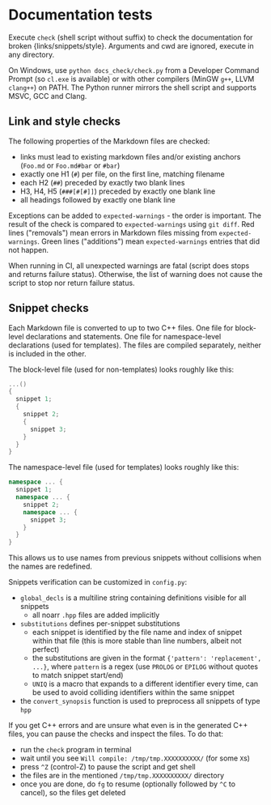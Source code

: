 # Documentation tests

Execute `check` (shell script without suffix) to check the documentation for broken {links/snippets/style}.
Arguments and cwd are ignored, execute in any directory.

On Windows, use `python docs_check/check.py` from a Developer Command Prompt (so `cl.exe` is available) or with other compilers (MinGW `g++`, LLVM `clang++`) on PATH. The Python runner mirrors the shell script and supports MSVC, GCC and Clang.


## Link and style checks

The following properties of the Markdown files are checked:

- links must lead to existing markdown files and/or existing anchors (`Foo.md` or `Foo.md#bar` or `#bar`)
- exactly one H1 (`#`) per file, on the first line, matching filename
- each H2 (`##`) preceded by exactly two blank lines
- H3, H4, H5 (`###[#[#]]`) preceded by exactly one blank line
- all headings followed by exactly one blank line

Exceptions can be added to `expected-warnings` - the order is important.
The result of the check is compared to `expected-warnings` using `git diff`.
Red lines ("removals") mean errors in Markdown files missing from `expected-warnings`.
Green lines ("additions") mean `expected-warnings` entries that did not happen.

When running in CI, all unexpected warnings are fatal (script does stops and returns failure status).
Otherwise, the list of warning does not cause the script to stop nor return failure status.


## Snippet checks

Each Markdown file is converted to up to two C++ files.
One file for block-level declarations and statements.
One file for namespace-level declarations (used for templates).
The files are compiled separately, neither is included in the other.

The block-level file (used for non-templates) looks roughly like this:

```cpp
...()
{
  snippet 1;
  {
    snippet 2;
    {
      snippet 3;
    }
  }
}
```

The namespace-level file (used for templates) looks roughly like this:

```cpp
namespace ... {
  snippet 1;
  namespace ... {
    snippet 2;
    namespace ... {
      snippet 3;
    }
  }
}
```

This allows us to use names from previous snippets without collisions when the names are redefined.

Snippets verification can be customized in `config.py`:
- `global_decls` is a multiline string containing definitions visible for all snippets
  - all noarr `.hpp` files are added implicitly
- `substitutions` defines per-snippet substitutions
  - each snippet is identified by the file name and index of snippet within that file
    (this is more stable than line numbers, albeit not perfect)
  - the substitutions are given in the format `{'pattern': 'replacement', ...}`,
    where `pattern` is a regex (use `PROLOG` or `EPILOG` without quotes to match snippet start/end)
  - `UNIQ` is a macro that expands to a different identifier every time,
    can be used to avoid colliding identifiers within the same snippet
- the `convert_synopsis` function is used to preprocess all snippets of type `hpp`

If you get C++ errors and are unsure what even is in the generated C++ files,
you can pause the checks and inspect the files. To do that:
- run the `check` program in terminal
- wait until you see `Will compile: /tmp/tmp.XXXXXXXXXX/` (for some `X`s)
- press `^Z` (control-Z) to pause the script and get shell
- the files are in the mentioned `/tmp/tmp.XXXXXXXXXX/` directory
- once you are done, do `fg` to resume (optionally followed by `^C` to cancel), so the files get deleted
